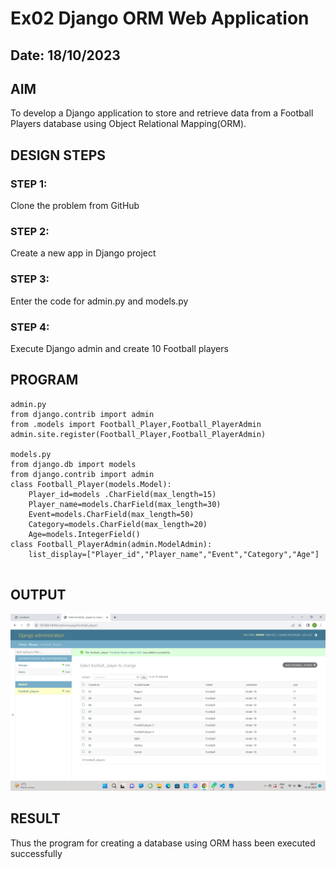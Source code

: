 # Ex02 Django ORM Web Application
## Date: 18/10/2023

## AIM
To develop a Django application to store and retrieve data from a Football Players database using Object Relational Mapping(ORM).

## DESIGN STEPS

### STEP 1:
Clone the problem from GitHub

### STEP 2:
Create a new app in Django project

### STEP 3:
Enter the code for admin.py and models.py

### STEP 4:
Execute Django admin and create 10 Football players

## PROGRAM

```
admin.py
from django.contrib import admin
from .models import Football_Player,Football_PlayerAdmin 
admin.site.register(Football_Player,Football_PlayerAdmin)

models.py
from django.db import models
from django.contrib import admin 
class Football_Player(models.Model):
    Player_id=models .CharField(max_length=15)
    Player_name=models.CharField(max_length=30)
    Event=models.CharField(max_length=50)
    Category=models.CharField(max_length=20)
    Age=models.IntegerField()
class Football_PlayerAdmin(admin.ModelAdmin):
    list_display=["Player_id","Player_name","Event","Category","Age"]    


```

## OUTPUT
![g](<2023-10-18 (4).png>)


## RESULT
Thus the program for creating a database using ORM hass been executed successfully
